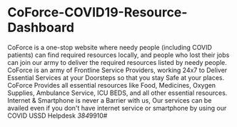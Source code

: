 # CoForce-COVID19-Resource-Dashboard
CoForce is a one-stop website where needy people (including COVID patients) can find required resources locally, and people who lost their jobs can join our army to deliver the required resources listed by needy people. CoForce is an army of Frontline Service Providers, working 24x7 to Deliver Essential Services at your Doorsteps so that you stay Safe at your places. CoForce Provides all essential resources like Food, Medicines, Oxygen Supplies, Ambulance Service, ICU BEDS, and all other essential resources.  Internet &amp; Smartphone is never a Barrier with us, Our services can be availed even if you don't have internet service or smartphone by using our COVID USSD Helpdesk *384*9910#
